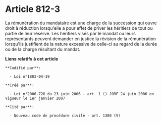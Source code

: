 # Article 812-3

La rémunération du mandataire est une charge de la succession qui ouvre droit à réduction lorsqu'elle a pour effet de priver
les héritiers de tout ou partie de leur réserve. Les héritiers visés par le mandat ou leurs représentants peuvent demander en
justice la révision de la rémunération lorsqu'ils justifient de la nature excessive de celle-ci au regard de la durée ou de
la charge résultant du mandat.

**Liens relatifs à cet article**

	**Codifié par**:

	  - Loi n°1803-04-19

	**Créé par**:

	  - Loi n°2006-728 du 23 juin 2006 - art. 1 () JORF 24 juin 2006 en vigueur le 1er janvier 2007

	**Cité par**:

	  - Nouveau code de procédure civile - art. 1380 (V)
